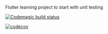 Flutter learning project to start with unit testing

[![Codemagic build status](https://api.codemagic.io/apps/5d691ed850359b237d563c75/5d691ed850359b237d563c74/status_badge.svg)](https://codemagic.io/apps/5d691ed850359b237d563c75/5d691ed850359b237d563c74/latest_build)

[![codecov](https://codecov.io/gh/jvalentik/quizzler-flutter/branch/master/graph/badge.svg)](https://codecov.io/gh/jvalentik/quizzler-flutter)

